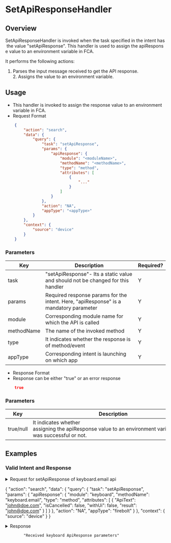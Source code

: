 # SetApiResponseHandler 

## Overview

SetApiResponseHandler is invoked when the task specified in the intent has the value "setApiResponse". This handler is used to assign the apiResponse value to an environment variable in FCA.

It performs the following actions:
1. Parses the input message received to get the API response.
2. Assigns the value to an environment variable.


## Usage
* This handler is invoked to assign the response value to an environment variable in FCA.
* Request Format

```json
    {
        "action": "search",
        "data": {
            "query": {
                "task": "setApiResponse",
                "params": {
                    "apiResponse": {
                        "module": "<moduleName>",
                        "methodName": "<methodName>",
                        "type": "method",
                        "attributes": [
                            {
                                "..."
                            }
                        ]
                    }
                },
                "action": "NA",
                "appType": "<appType>"
            }
        },
        "context": {
            "source": "device"
        }
    }
```
### Parameters

| Key                   | Description                                                                              | Required? |
|-----------------------|------------------------------------------------------------------------------------------|-----------|
| task                  | "setApiResponse"- Its a static value and should not be changed for this handler          | Y         |
| params                | Required response params for the intent. Here, "apiResponse" is a mandatory parameter    | Y         |
| module                | Corresponding module name for which the API is called                                    | Y         |
| methodName            | The name of the invoked method                                                           | Y         |
| type                  | It indicates whether the response is of method/event                                     | Y         |
| appType               | Corresponding intent is launching on which app                                           | Y         |

* Response Format
* Response can be either "true" or an error response

```json
    true
```
### Parameters

| Key                         | Description                                                                                                     |
| --------------------------- | ----------------------------------------------------------------------------------------------------------------|
| true/null                   | It indicates whether assigning the apiResponse value to an environment variable in FCA was successful or not.   |

## Examples
### Valid Intent and Response

<details>
    <summary>Request for setApiResponse of keyboard.email api</summary>
</details>

{
    "action": "search",
    "data": {
        "query": {
            "task": "setApiResponse",
            "params": {
                "apiResponse": {
                    "module": "keyboard",
                    "methodName": "keyboard.email",
                    "type": "method",
                    "attributes": [
                        {
                            "ApiText": "john@doe.com",
                            "isCancelled": false,
                            "withUi": false,
                            "result": "john@doe.com"
                        }
                    ]
                }
            },
            "action": "NA",
            "appType": "firebolt"
        }
    },
    "context": {
        "source": "device"
    }
}

<details>
    <summary> Response </summary>
</details>

            "Received keyboard ApiResponse parameters"
